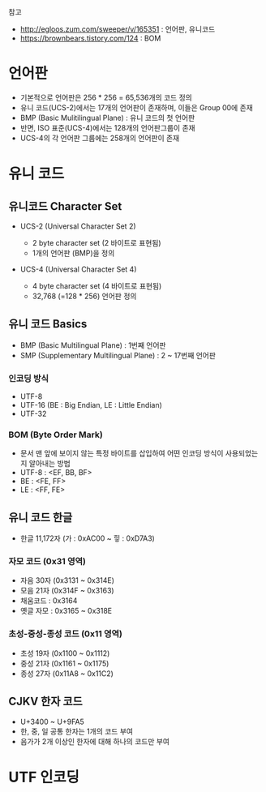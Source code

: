 참고  
- http://egloos.zum.com/sweeper/v/165351 : 언어판, 유니코드
- https://brownbears.tistory.com/124 : BOM

# 언어판
- 기본적으로 언어판은 256 * 256 = 65,536개의 코드 정의
- 유니 코드(UCS-2)에서는 17개의 언어판이 존재하며, 이들은 Group 00에 존재
- BMP (Basic Mulitilingual Plane) : 유니 코드의 첫 언어판
- 반면, ISO 표준(UCS-4)에서는 128개의 언어판그룹이 존재 
- UCS-4의 각 언어판 그룹에는 258개의 언어판이 존재


# 유니 코드
## 유니코드 Character Set
* UCS-2 (Universal Character Set 2)
  - 2 byte character set (2 바이트로 표현됨)
  - 1개의 언어판 (BMP)을 정의
    
* UCS-4 (Universal Character Set 4)
  - 4 byte character set (4 바이트로 표현됨)
  - 32,768 (=128 * 256) 언어판 정의

## 유니 코드 Basics
- BMP (Basic Multilingual Plane) : 1번째 언어판
- SMP (Supplementary Multilingual Plane) : 2 ~ 17번째 언어판

### 인코딩 방식
- UTF-8
- UTF-16 (BE : Big Endian, LE : Little Endian)
- UTF-32

### BOM (Byte Order Mark)
- 문서 맨 앞에 보이지 않는 특정 바이트를 삽입하여 어떤 인코딩 방식이 사용되었는지 알아내는 방법
- UTF-8 : <EF, BB, BF>
- BE : <FE, FF>
- LE : <FF, FE>

## 유니 코드 한글
- 한글 11,172자 (가 : 0xAC00 ~ 힣 : 0xD7A3)
  
### 자모 코드 (0x31 영역)
- 자음 30자 (0x3131 ~ 0x314E)
- 모음 21자 (0x314F ~ 0x3163)
- 채움코드 : 0x3164
- 옛글 자모 : 0x3165 ~ 0x318E

### 초성-중성-종성 코드 (0x11 영역)
- 초성 19자 (0x1100 ~ 0x1112)
- 중성 21자 (0x1161 ~ 0x1175)
- 종성 27자 (0x11A8 ~ 0x11C2)

## CJKV 한자 코드
- U+3400 ~ U+9FA5
- 한, 중, 일 공통 한자는 1개의 코드 부여
- 음가가 2개 이상인 한자에 대해 하나의 코드만 부여

# UTF 인코딩
